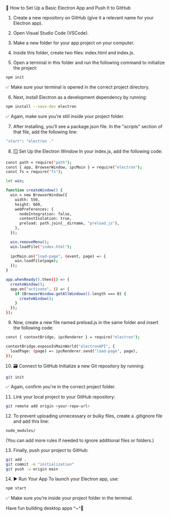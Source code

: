 🚀 How to Set Up a Basic Electron App and Push It to GitHub
1. Create a new repository on GitHub (give it a relevant name for your Electron app).

2. Open Visual Studio Code (VSCode).

3. Make a new folder for your app project on your computer.

4. Inside this folder, create two files: index.html and index.js.

5. Open a terminal in this folder and run the following command to initialize the project:

```bash
npm init
```
✅ Make sure your terminal is opened in the correct project directory.

6. Next, install Electron as a development dependency by running:

```bash
npm install --save-dev electron
```

✅ Again, make sure you’re still inside your project folder.

7. After installing, you’ll see a package.json file. In the "scripts" section of that file, add the following line:

```bash
"start": "electron ."
```

8. 🪟 Set Up the Electron Window
In your index.js, add the following code:

```bash
const path = require("path");
const { app, BrowserWindow, ipcMain } = require("electron");
const fs = require("fs");

let win;

function createWindow() {
  win = new BrowserWindow({
    width: 550,
    height: 600,
    webPreferences: {
      nodeIntegration: false,
      contextIsolation: true,
      preload: path.join(__dirname, "preload.js"),
    },
  });

  win.removeMenu();
  win.loadFile("index.html");
  
  ipcMain.on("load-page", (event, page) => {
    win.loadFile(page);
  });
}

app.whenReady().then(() => {
  createWindow();
  app.on("activate", () => {
    if (BrowserWindow.getAllWindows().length === 0) {
      createWindow();
    }
  });
});

```

9. Now, create a new file named preload.js in the same folder and insert the following code:

```bash
const { contextBridge, ipcRenderer } = require("electron");

contextBridge.exposeInMainWorld("electronAPI", {
  loadPage: (page) => ipcRenderer.send("load-page", page),
});
```

10. 🗃️ Connect to GitHub
Initialize a new Git repository by running:

```bash
git init
```

✅ Again, confirm you're in the correct project folder.

11. Link your local project to your GitHub repository:

```bash
git remote add origin <your-repo-url>
```

12. To prevent uploading unnecessary or bulky files, create a .gitignore file and add this line:

```bash
node_modules/
```
(You can add more rules if needed to ignore additional files or folders.)

13. Finally, push your project to GitHub:

```bash
git add .
git commit -m "initialization"
git push -u origin main
```

14. ▶️ Run Your App
To launch your Electron app, use:

```bash
npm start
```
✅ Make sure you’re inside your project folder in the terminal.


Have fun building desktop apps ^~^🚀 

